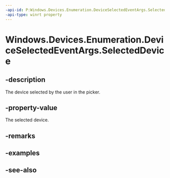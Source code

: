 ----api-id: P:Windows.Devices.Enumeration.DeviceSelectedEventArgs.SelectedDevice
-api-type: winrt property
---<!-- Property syntaxpublic Windows.Devices.Enumeration.DeviceInformation SelectedDevice { get; }--># Windows.Devices.Enumeration.DeviceSelectedEventArgs.SelectedDevice## -descriptionThe device selected by the user in the picker.## -property-valueThe selected device.## -remarks## -examples## -see-also